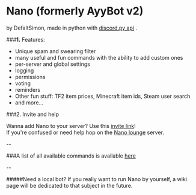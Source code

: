 # Nano (formerly AyyBot v2)
by DefaltSimon, made in python with [discord.py api](https://github.com/Rapptz/discord.py) .

###**1.** Features:
- Unique spam and swearing filter
- many useful and fun commands with the ability to add custom ones
- per-server and global settings
- logging
- permissions
- voting
- reminders
- Other fun stuff: TF2 item prices, Minecraft item ids, Steam user search  
- and more...

###2. Invite and help  
  
Wanna add Nano to your server? Use this [invite link](https://discordapp.com/oauth2/authorize?client_id=171632249459048448&scope=bot&permissions=0x510917638)!  
If you're confused or need help hop on the [Nano lounge](https://discord.gg/FZJB6UJ) server.  

--
  
###A list of all available commands is available [here](https://github.com/DefaltSimon/Nano/wiki/Commands-list)  

--  

#####Need a local bot?
If you really want to run Nano by yourself, a wiki page will be dedicated to that subject in the future.
